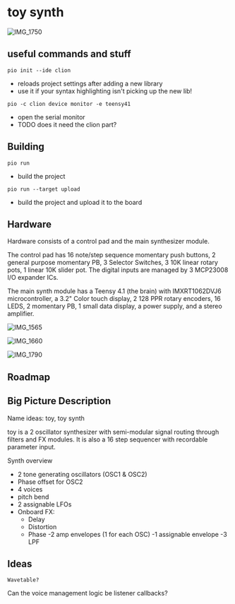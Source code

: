 # toy synth

![IMG_1750](https://user-images.githubusercontent.com/17223287/136628141-6d5fe5d3-4705-466a-9222-c0e7e7da51ba.JPEG)

## useful commands and stuff
`pio init --ide clion`

- reloads project settings after adding a new library
- use it if your syntax highlighting isn't picking up the new lib!

`pio -c clion device monitor -e teensy41`

- open the serial monitor
- TODO does it need the clion part?

## Building

`pio run`


- build the project

`pio run --target upload`

- build the project and upload it to the board

## Hardware

Hardware consists of a control pad and the main synthesizer module.

The control pad has 16 note/step sequence momentary push buttons, 2 general purpose momentary PB, 3 Selector Switches, 3 10K linear rotary pots, 1 linear 10K slider pot. The digital inputs are managed by 3 MCP23008 I/O expander ICs.

The main synth module has a Teensy 4.1 (the brain) with IMXRT1062DVJ6 microcontroller, a 3.2" Color touch display, 2 128 PPR rotary encoders, 16 LEDS, 2 momentary PB, 1 small data display, a power supply, and a stereo amplifier.

![IMG_1565](https://user-images.githubusercontent.com/17223287/136628525-00d37722-524a-4e84-80d3-80b344049b7d.JPEG)

![IMG_1660](https://user-images.githubusercontent.com/17223287/136628574-7a35da4a-c04f-4f15-b230-306e4ad26346.JPEG)

![IMG_1790](https://user-images.githubusercontent.com/17223287/136628652-0ed00920-a731-41c8-9183-796adabf0d62.JPEG)


## Roadmap 

Big Picture Description
---
Name ideas: toy, toy synth

toy is a 2 oscillator synthesizer with semi-modular signal routing through filters and FX modules. It is also a 16 step
sequencer with recordable parameter input.

Synth overview
- 2 tone generating oscillators (OSC1 & OSC2)
- Phase offset for OSC2
- 4 voices
- pitch bend
- 2 assignable LFOs
- Onboard FX:
  - Delay
  - Distortion
  - Phase
-2 amp envelopes (1 for each OSC)
-1 assignable envelope
-3 LPF
    
    

## Ideas
    Wavetable?

Can the voice management logic be listener callbacks?
